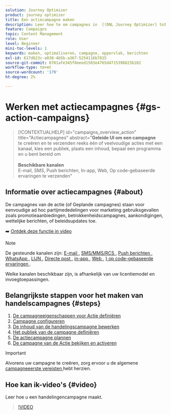 ```yaml
---
solution: Journey Optimizer
product: journey optimizer
title: Een actiecampagne maken
description: Leer hoe te om campagnes in  [!DNL Journey Optimizer] tot stand te brengen.
feature: Campaigns
topic: Content Management
role: User
level: Beginner
mini-toc-levels: 1
keywords: maken, optimaliseren, campagne, oppervlak, berichten
exl-id: 617d623c-e038-4b5b-a367-5254116b7815
source-git-commit: 8701afe345f0eeed1503e4765d4715398823b102
workflow-type: tm+mt
source-wordcount: '179'
ht-degree: 2%

---
```



# Werken met actiecampagnes {#gs-action-campaigns}

>[!CONTEXTUALHELP]
>id="campaigns_overview_action"
>title="Actiecampagnes"
>abstract="**Geleide UI om een campagne**<br/> te creëren en te verzenden reeks één of veelvoudige acties met een kanaal, kies een publiek, plaats een inhoud, bepaal een programma en u bent bereid om <br/><br/>**Beschikbare kanalen**<br/> E-mail, SMS, Push berichten, In-app, Web, Op code-gebaseerde ervaringen te verzenden"

## Informatie over actiecampagnes {#about}

De campagnes van de actie (of Geplande campagnes) staan voor eenvoudige ad hoc partijmededelingen voor marketing gebruiksgevallen zoals promotieaanbiedingen, betrokkenheidscampagnes, aankondigingen, wettelijke berichten, of beleidsupdates toe.

➡️ [Ontdek deze functie in video](#video)


>[!NOTE]
>
>De gesteunde kanalen zijn: [ E-mail ](../email/get-started-email.md), [ SMS/MMS/RCS ](../sms/get-started-sms.md), [ Push berichten ](../push/get-started-push.md), [ WhatsApp ](../whatsapp/get-started-whatsapp.md), [ LIJN ](../line/get-started-line.md), [ Directe post ](../direct-mail/get-started-direct-mail.md), [ in-app ](../in-app/get-started-in-app.md), [ Web ](../web/get-started-web.md), [} op code-gebaseerde ervaringen ](../code-based/get-started-code-based.md).
>
>Welke kanalen beschikbaar zijn, is afhankelijk van uw licentiemodel en invoegtoepassingen.

## Belangrijkste stappen voor het maken van handelscampagnes {#steps}

1. [De campagneeigenschappen voor Actie definiëren](campaign-properties.md)
1. [Campagne configureren](campaign-action.md)
1. [De inhoud van de handelingscampagne bewerken](campaign-content.md)
1. [Het publiek van de campagne definiëren](campaign-audience.md)
1. [De actiecampagne plannen](campaign-schedule.md)
1. [De campagne van de Actie bekijken en activeren](review-activate-campaign.md)

>[!IMPORTANT]
>
>Alvorens uw campagne te creëren, zorg ervoor u de algemene [ campagneeerste vereisten ](../campaigns/get-started-with-campaigns.md#prerequisites) hebt herzien.

## Hoe kan ik-video&#39;s {#video}

Leer hoe u een handelingencampagne maakt.

>[!VIDEO](https://video.tv.adobe.com/v/346680?quality=12)
